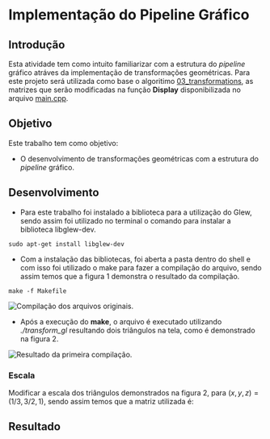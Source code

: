 # Implementação do Pipeline Gráfico

## Introdução 
Esta atividade tem como intuito familiarizar com a estrutura do *pipeline* gráfico atráves da implementação de transformações geométricas. 
Para este projeto será utilizada como base o algoritimo [03_transformations](https://github.com/capagot/icg/tree/master/03_transformations),
as matrizes que serão modificadas na função **Display** disponibilizada no arquivo [main.cpp](https://github.com/JRaphaelO/CG/blob/main/Exercicio03/main.cpp).

## Objetivo
Este trabalho tem como objetivo:
* O desenvolvimento de transformações geométricas com a estrutura do *pipeline* gráfico.

## Desenvolvimento
* Para este trabalho foi instalado a biblioteca para a utilização do Glew, sendo assim foi utilizado no terminal o comando para instalar a biblioteca libglew-dev.
```shel
sudo apt-get install libglew-dev
```
* Com a instalação das bibliotecas, foi aberta a pasta dentro do shell e com isso foi utilizado o make para fazer a 
compilação do arquivo, sendo assim temos que a figura 1 demonstra o resultado da compilação.

```shel
make -f Makefile
```

![Compilação dos arquivos originais.](https://i.imgur.com/3MHtsnc.png)

* Após a execução do **make**, o arquivo é executado utilizando *./transform_gl* resultando dois triângulos na tela, como é demonstrado na figura 2.

![Resultado da primeira compilação.](https://i.imgur.com/CviNBtE.png)



### Escala

Modificar a escala dos triângulos demonstrados na figura 2, para $(x, y, z) = (1/3, 3/2, 1)$, sendo assim temos que a matriz utilizada é:



## Resultado